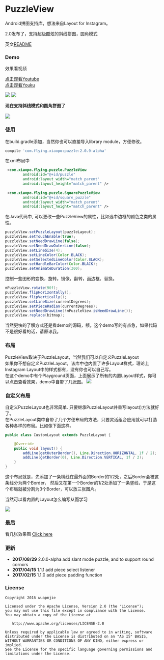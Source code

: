 # PuzzleView
Android拼图支持库，想法来自Layout for Instagram。

2.0发布了，支持超级酷炫的斜线拼图，圆角模式

英文[README](https://github.com/wuapnjie/PuzzleView/blob/master/README.md)

### Demo
效果看视频

[点击观看Youtube](https://www.youtube.com/watch?v=jfOJCh-uDIo)
</br>
[点击观看Youku](http://v.youku.com/v_show/id_XMTY5Nzk3NTYyMA==.html?beta&)


![](https://github.com/wuapnjie/PuzzleView/blob/master/screenshots/screenshot1.png)
![](https://github.com/wuapnjie/PuzzleView/blob/master/screenshots/screenshot2.png)

**现在支持斜线模式和圆角拼图了**
</br>
</br>
![](https://github.com/wuapnjie/PuzzleView/blob/master/screenshots/screenshot4.png)

### 使用
在build.gradle添加，当然你也可以直接导入library module，方便修改。
```gradle
compile 'com.flying.xiaopo:puzzle:2.0.0-alpha'
```

在xml布局中
```xml
 <com.xiaopo.flying.puzzle.PuzzleView
        android:id="@+id/puzzle"
        android:layout_width="match_parent"
        android:layout_height="match_parent" />
        
 <com.xiaopo.flying.puzzle.SquarePuzzleView
        android:id="@+id/square_puzzle"
        android:layout_width="match_parent"
        android:layout_height="match_parent" />
```

在Java代码中, 可以更改一些PuzzleView的属性，比如选中边框的颜色之类的属性。
```java
puzzleView.setPuzzleLayout(puzzleLayout);
puzzleView.setTouchEnable(true);
puzzleView.setNeedDrawLine(false);
puzzleView.setNeedDrawOuterLine(false);
puzzleView.setLineSize(4);
puzzleView.setLineColor(Color.BLACK);
puzzleView.setSelectedLineColor(Color.BLACK);
puzzleView.setHandleBarColor(Color.BLACK);
puzzleView.setAnimateDuration(300);
```
控制一些图形的变换，旋转，镜像，翻转，画边框，替换。
```java
mPuzzleView.rotate(90f);
puzzleView.flipHorizontally();
puzzleView.flipVertically();
puzzleView.setLineSize(currentDegrees);
puzzleView.setPieceRadian(currentDegrees);
puzzleView.setNeedDrawLine(!mPuzzleView.isNeedDrawLine());
puzzleView.replace(bitmap);
```

当然更快的了解方式还是看demo的源码，额，这个demo写的有点急，如果代码不是很好看的话，请原谅我。

### 布局
PuzzleView取决于PuzzleLayout，当然我们可以自定义PuzzleLayout
</br>
如果你不想自定义PuzzleLayout，该库中也内置了许多Layout样式，理论上Instagram Layout中的样式都有，没有你也可以自己写。
</br>
在这个demo中有个Playground页面，上面展示了所有的内置Layout样式，你可以点击查看效果，demo中自带了几张图。
![](https://github.com/wuapnjie/PuzzleView/blob/master/screenshots/screenshot3.png)

### 自定义布局
自定义PuzzleLayout也非常简单. 只要继承PuzzleLayout并重写layout()方法就好了。
</br>
在PuzzleLayout类中自带了几个方便布局的方法，只要灵活组合应用就可以打造各种各样的布局。比如像下面这样。
```java
public class CustomLayout extends PuzzleLayout {

    @Override
    public void layout() {
        addLine(getOuterBorder(), Line.Direction.HORIZONTAL, 1f / 2);
        addLine(getBorder(0), Line.Direction.VERTICAL, 1f / 2);
    }
}
```

这个布局就是，先添加了一条横线在最外面的Border的1/2处，之后Border会被这条线分为两个Border，
然后又在第一个Border的1/2处添加了一条竖线，于是这个布局就被分割为3个Border，可以放三张图片。

当然可以看内置的Layout怎么编写从而学习

![](https://github.com/wuapnjie/PuzzleView/blob/master/screenshots/puzzle.png)

### 最后
看几张效果图
[Click here](http://weibo.com/5350471787/E54jjxzlI)

### 更新
* **2017/08/29**  2.0.0-alpha add slant mode puzzle, and to support round cornors
* **2017/04/15**  1.1.1 add piece select listener
* **2017/02/15**  1.1.0 add piece padding function 
### License

    Copyright 2016 wuapnjie

    Licensed under the Apache License, Version 2.0 (the "License");
    you may not use this file except in compliance with the License.
    You may obtain a copy of the License at

       http://www.apache.org/licenses/LICENSE-2.0

    Unless required by applicable law or agreed to in writing, software
    distributed under the License is distributed on an "AS IS" BASIS,
    WITHOUT WARRANTIES OR CONDITIONS OF ANY KIND, either express or implied.
    See the License for the specific language governing permissions and
    limitations under the License.


